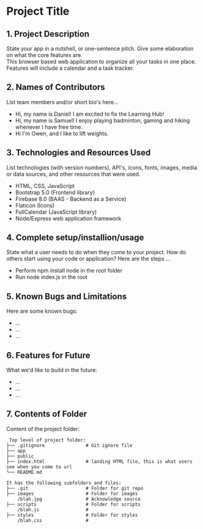 # Project Title

## 1. Project Description
State your app in a nutshell, or one-sentence pitch. Give some elaboration on what the core features are.  
This browser based web application to organize all your tasks in one place. Features will include a calendar and a task tracker.

## 2. Names of Contributors
List team members and/or short bio's here... 
* Hi, my name is Daniel! I am excited to fix the Learning Hub!
* Hi, my name is Samuel! I enjoy playing badminton, gaming and hiking whenever I have free time.
* Hi I'm Owen, and I like to lift weights.
	
## 3. Technologies and Resources Used
List technologies (with version numbers), API's, icons, fonts, images, media or data sources, and other resources that were used.
* HTML, CSS, JavaScript
* Bootstrap 5.0 (Frontend library)
* Firebase 8.0 (BAAS - Backend as a Service)
* Flaticon (Icons)
* FullCalendar (JavaScript library)
* Node/Express web application framework

## 4. Complete setup/installion/usage
State what a user needs to do when they come to your project.  How do others start using your code or application?
Here are the steps ...
* Perform npm install node in the root folder
* Run node index.js in the root

## 5. Known Bugs and Limitations
Here are some known bugs:
* ...
* ...
* ...

## 6. Features for Future
What we'd like to build in the future:
* ...
* ...
* ...
	
## 7. Contents of Folder
Content of the project folder:

```
 Top level of project folder: 
├── .gitignore               # Git ignore file
├── app
├── public
├── index.html               # landing HTML file, this is what users see when you come to url
└── README.md

It has the following subfolders and files:
├── .git                     # Folder for git repo
├── images                   # Folder for images
    /blah.jpg                # Acknowledge source
├── scripts                  # Folder for scripts
    /blah.js                 # 
├── styles                   # Folder for styles
    /blah.css                # 



```


